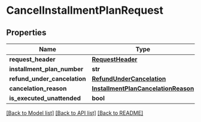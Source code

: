 # CancelInstallmentPlanRequest

## Properties
Name | Type | Description | Notes
------------ | ------------- | ------------- | -------------
**request_header** | [**RequestHeader**](RequestHeader.md) |  | [optional] 
**installment_plan_number** | **str** |  | [optional] 
**refund_under_cancelation** | [**RefundUnderCancelation**](RefundUnderCancelation.md) |  | 
**cancelation_reason** | [**InstallmentPlanCancelationReason**](InstallmentPlanCancelationReason.md) |  | 
**is_executed_unattended** | **bool** |  | 

[[Back to Model list]](../README.md#documentation-for-models) [[Back to API list]](../README.md#documentation-for-api-endpoints) [[Back to README]](../README.md)


